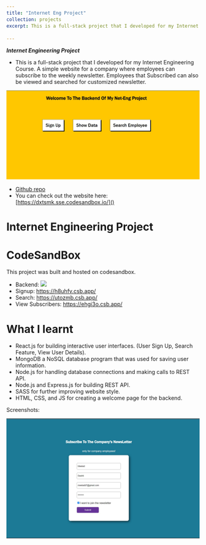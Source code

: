 ```yaml
---
title: "Internet Eng Project"
collection: projects
excerpt: This is a full-stack project that I developed for my Internet Engineering Course. A simple website for a company where employees can subscribe to the weekly newsletter. Employees that Subscribed can also be viewed and searched for customized newsletter. <br/><br/> ![](/images/net.jpg)

---
```

***Internet Engineering Project***

 - This is a full-stack project that I developed for my Internet Engineering Course. A simple website for a company where employees can subscribe to the weekly newsletter. Employees that Subscribed can also be viewed and searched for customized newsletter.

![](/images/net.jpg)


* [Github repo](https://github.com/MelDashti/net-eng-project) 
* You can check out the website here: [https://dxtsmk.sse.codesandbox.io/]()

<!-- ABOUT THE PROJECT -->
# Internet Engineering Project 


# CodeSandBox 

This project was built and hosted on codesandbox.

- Backend: ![](https://dxtsmk.sse.codesandbox.io/)
- Signup: https://h8uhfv.csb.app/
- Search: https://utozmb.csb.app/
- View Subscribers: https://ehgi3o.csb.app/

# What I learnt

- React.js for building interactive user interfaces. (User Sign Up, Search Feature, View User Details).
- MongoDB a NoSQL database program that was used for saving user information. 
- Node.js for handling database connections and making calls to REST API. 
- Node.js and Express.js for building REST API.
- SASS for further improving website style.
- HTML, CSS, and JS for creating a welcome page for the backend. 

Screenshots: 

![Signup Page](/images/web_project/signup.jpg)
